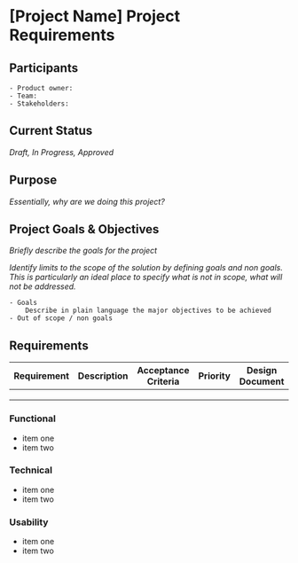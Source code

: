 # [Project Name] Project Requirements 


## Participants

    - Product owner:
    - Team:
    - Stakeholders:

## Current Status

_Draft, In Progress, Approved_

## Purpose
_Essentially, why are we doing this project?_

## Project Goals & Objectives 

_Briefly describe the goals for the project_

_Identify limits to the scope of the solution by defining goals and non goals. This is particularly an ideal place to specify what is not in scope, what will not be addressed._

    - Goals
        Describe in plain language the major objectives to be achieved
    - Out of scope / non goals

## Requirements



| Requirement | Description | Acceptance Criteria | Priority | Design Document |
|-------------|-------------|---------------------|----------|-----------------|
|             |             |                     |          |                 |
|             |             |                     |          |                 |
|             |             |                     |          |                 |

### Functional

- item one
- item two
 
### Technical 
 
- item one
- item two

### Usability 

- item one
- item two
